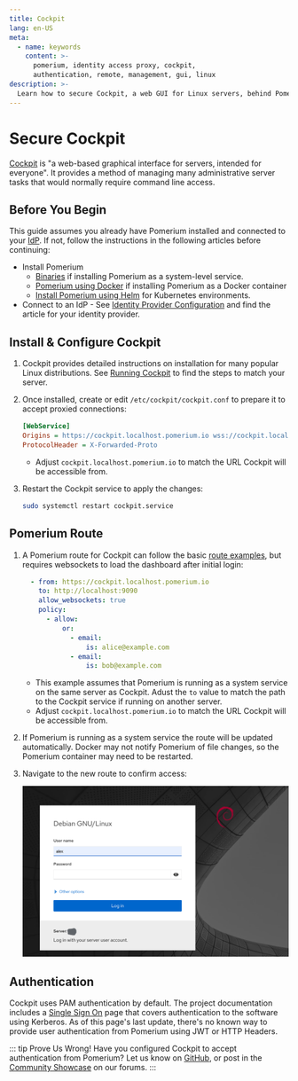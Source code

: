 ```yaml
---
title: Cockpit
lang: en-US
meta:
  - name: keywords
    content: >-
      pomerium, identity access proxy, cockpit,
      authentication, remote, management, gui, linux
description: >-
  Learn how to secure Cockpit, a web GUI for Linux servers, behind Pomerium
---
```


# Secure Cockpit

[Cockpit](https://cockpit-project.org/) is "a web-based graphical interface for servers, intended for everyone". It provides a method of managing many administrative server tasks that would normally require command line access.

## Before You Begin

This guide assumes you already have Pomerium installed and connected to your [IdP](/overview/glossary.md#identity-provider). If not, follow the instructions in the following articles before continuing:

- Install Pomerium
   - [Binaries](/install/binary.md) if installing Pomerium as a system-level service.
   - [Pomerium using Docker](/install/quickstart) if installing Pomerium as a Docker container
   - [Install Pomerium using Helm](/k8s/helm.md) for Kubernetes environments.
- Connect to an IdP - See [Identity Provider Configuration](/identity-providers/readme.md) and find the article for your identity provider.


## Install & Configure Cockpit

1. Cockpit provides detailed instructions on installation for many popular Linux distributions. See [Running Cockpit](https://cockpit-project.org/running.html) to find the steps to match your server.

1. Once installed, create or edit `/etc/cockpit/cockpit.conf` to prepare it to accept proxied connections:

    ```ini
    [WebService]
    Origins = https://cockpit.localhost.pomerium.io wss://cockpit.localhost.pomerium.io
    ProtocolHeader = X-Forwarded-Proto
    ```

    - Adjust `cockpit.localhost.pomerium.io` to match the URL Cockpit will be accessible from.

1. Restart the Cockpit service to apply the changes:

    ```bash
    sudo systemctl restart cockpit.service
    ```

## Pomerium Route

1. A Pomerium route for Cockpit can follow the basic [route examples](/reference/readme.md#routes), but requires websockets to load the dashboard after initial login:

    ```yaml
      - from: https://cockpit.localhost.pomerium.io
        to: http://localhost:9090
        allow_websockets: true
        policy:
          - allow:
              or:
                - email:
                    is: alice@example.com
                - email:
                    is: bob@example.com
    ```

    - This example assumes that Pomerium is running as a system service on the same server as Cockpit. Adust the `to` value to match the path to the Cockpit service if running on another server.
    - Adjust `cockpit.localhost.pomerium.io` to match the URL Cockpit will be accessible from.

1. If Pomerium is running as a system service the route will be updated automatically. Docker may not notify Pomerium of file changes, so the Pomerium container may need to be restarted.

1. Navigate to the new route to confirm access:

    ![The Cockpit Login Screen](img/cockpit-login-screen.png)

## Authentication

Cockpit uses PAM authentication by default. The project documentation includes a [Single Sign On](https://cockpit-project.org/guide/latest/sso.html) page that covers authentication to the software using Kerberos. As of this page's last update, there's no known way to provide user authentication from Pomerium using JWT or HTTP Headers.

::: tip Prove Us Wrong!
Have you configured Cockpit to accept authentication from Pomerium? Let us know on [GitHub](https://github.com/pomerium/pomerium), or post in the [Community Showcase](https://discuss.pomerium.com/c/community-showcase/14) on our forums.
:::